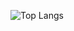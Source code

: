 ![Top Langs](https://github-readme-stats.vercel.app/api/top-langs/?username=CasioCZ101&theme=tokyonight)
